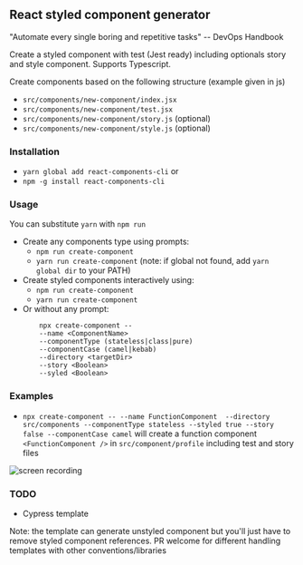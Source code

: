 ## React styled component generator

"Automate every single boring and repetitive tasks" -- DevOps Handbook

Create a styled component with test (Jest ready) including optionals story and style
component. Supports Typescript.

Create components based on the following structure (example given in js)
- `src/components/new-component/index.jsx`
- `src/components/new-component/test.jsx`
- `src/components/new-component/story.js` (optional)
- `src/components/new-component/style.js` (optional)

### Installation
- `yarn global add react-components-cli`
or
- `npm -g install react-components-cli`

### Usage
You can substitute `yarn` with `npm run`
- Create any components type using prompts: 
    - `npm run create-component`
    - `yarn run create-component` (note: if global not found, add `yarn global dir` to your PATH)
- Create styled components interactively using: 
    - `npm run create-component` 
    - `yarn run create-component`
- Or without any prompt: 
    ```
        npx create-component -- 
        --name <ComponentName> 
        --componentType (stateless|class|pure) 
        --componentCase (camel|kebab)
        --directory <targetDir> 
        --story <Boolean>
        --syled <Boolean>
    ```
    
### Examples

- `npx create-component -- --name FunctionComponent  --directory src/components --componentType stateless --styled true --story false --componentCase camel` 
will create a function component `<FunctionComponent />` in `src/component/profile` including test and story files

![screen recording](http://g.recordit.co/XMuQeSSrgy.gif)

### TODO
- Cypress template

Note: the template can generate unstyled component but you'll just have to remove styled component references.
PR welcome for different handling templates with other conventions/libraries
